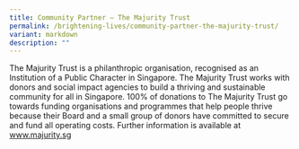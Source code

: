 ```yaml
---
title: Community Partner – The Majurity Trust
permalink: /brightening-lives/community-partner-the-majurity-trust/
variant: markdown
description: ""
---
```

The Majurity Trust is a philanthropic organisation, recognised as an Institution of a Public Character in Singapore. The Majurity Trust works with donors and social impact agencies to build a thriving and sustainable community for all in Singapore. 100% of donations to The Majurity Trust go towards funding organisations and programmes that help people thrive because their Board and a small group of donors have committed to secure and fund all operating costs. Further information is available at www.majurity.sg